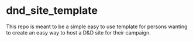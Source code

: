 # dnd_site_template
This repo is meant to be a simple easy to use template for persons wanting to create an easy way to host a D&amp;D site for their campaign.
